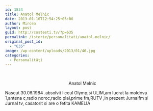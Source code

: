```yaml
---
id: 1834
title: Anatol Melnic
date: 2013-01-10T12:54:25+03:00
author: Mircea
layout: post
guid: http://costesti.tv/?p=635
permalink: /istorie/personalitati/anatol-melnic/
original_post_id:
  - "635"
image: /wp-content/uploads/2013/01/46.jpg
categories:
  - Personalități
---
```

&nbsp;

<p style="text-align: center;">
  Anatol Melnic
</p>

Nascut 30.06.1984 .absolvit liceul Olymp,si ULIM,am lucrat la moldova 1,antena c,radio noroc,radio plai,prime fm,RUTV ,in prezent Jurnalfm si Jurnal tv, casatorit si are o fetita KAMELIA
